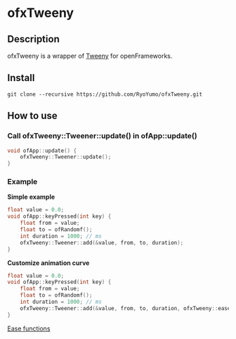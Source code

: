 # ofxTweeny

## Description
ofxTweeny is a wrapper of [Tweeny](https://github.com/mobius3/tweeny) for openFrameworks.


## Install
```shell
git clone --recursive https://github.com/RyoYumo/ofxTweeny.git
```

## How to use

### Call ofxTweeny::Tweener::update() in ofApp::update()
```cpp
void ofApp::update() {
    ofxTweeny::Tweener::update();
}
```

### Example

**Simple example**
```cpp
float value = 0.0;
void ofApp::keyPressed(int key) {
    float from = value;
    float to = ofRandomf();
    int duration = 1000; // ms
    ofxTweeny::Tweener::add(&value, from, to, duration);
}
```

**Customize animation curve**
```cpp
float value = 0.0;
void ofApp::keyPressed(int key) {
    float from = value;
    float to = ofRandomf();
    int duration = 1000; // ms
    ofxTweeny::Tweener::add(&value, from, to, duration, ofxTweeny::easeOutCirc);
}
```
[Ease functions](https://github.com/RyoYumo/ofxTweeny/blob/master/src/ofxTweeny.hpp#L8-L35)
